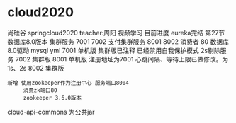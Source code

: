 # cloud2020
尚硅谷 springcloud2020 teacher:周阳 视频学习
目前进度 eureka完结 第27节 数据库8.0版本
集群服务 7001 7002
支付集群服务 8001 8002
消费者 80
数据库8.0驱动 mysql
yml 7001 单机版 集群版已注释 已经禁用自我保护模式  2s剔除服务
    7002 集群版 
    8001 单机版 注册地址为7001  心跳间隔、等待上限已做修改。为1s、2s
    8002 集群版
    
    新增 使用zookeeper作为注册中心 服务端口8004
         消费zk端口80  
         zookeeper 3.6.0版本
cloud-api-commons 为公共jar
